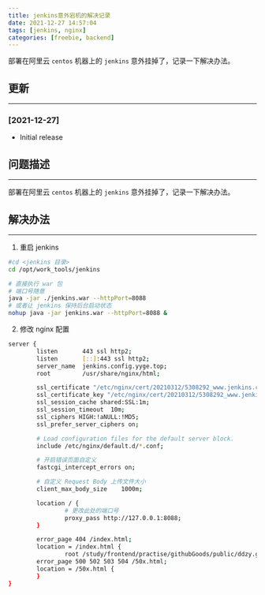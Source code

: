 ```yaml
---
title: jenkins意外宕机的解决记录
date: 2021-12-27 14:57:04
tags: [jenkins, nginx]
categories: [freebie, backend]
---
```


部署在阿里云 `centos` 机器上的 `jenkins` 意外挂掉了，记录一下解决办法。

<!-- more -->

## 更新

------

### [2021-12-27]

- Initial release

## 问题描述

------

部署在阿里云 `centos` 机器上的 `jenkins` 意外挂掉了，记录一下解决办法。

## 解决办法

------

1. 重启 jenkins

```bash
#cd <jenkins 目录>
cd /opt/work_tools/jenkins

# 直接执行 war 包
# 端口号随意
java -jar ./jenkins.war --httpPort=8088
# 或者让 jenkins 保持后台启动状态
nohup java -jar jenkins.war --httpPort=8088 &
```

2. 修改 nginx 配置

```bash
server {
        listen       443 ssl http2;
        listen       [::]:443 ssl http2;
        server_name  jenkins.config.yyge.top;
        root         /usr/share/nginx/html;

        ssl_certificate "/etc/nginx/cert/20210312/5308292_www.jenkins.config.yyge.top.pem";
        ssl_certificate_key "/etc/nginx/cert/20210312/5308292_www.jenkins.config.yyge.top.key";
        ssl_session_cache shared:SSL:1m;
        ssl_session_timeout  10m;
        ssl_ciphers HIGH:!aNULL:!MD5;
        ssl_prefer_server_ciphers on;

        # Load configuration files for the default server block.
        include /etc/nginx/default.d/*.conf;

        # 开启错误页面自定义
        fastcgi_intercept_errors on;

        # 自定义 Request Body 上传文件大小
        client_max_body_size    1000m;

        location / {
                # 更改此处的端口号
                proxy_pass http://127.0.0.1:8088;
        }

        error_page 404 /index.html;
        location = /index.html {
                root /study/frontend/practise/githubGoods/public/ddzy.github.io;          }
        error_page 500 502 503 504 /50x.html;
        location = /50x.html {
        }
}
```
